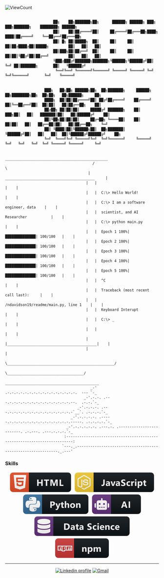 ![ViewCount](https://views.whatilearened.today/views/github/ndavidson19/ndavidson19.svg?cache=remove)

```

                      ██╗    ██╗███████╗██╗      ██████╗ ██████╗ ███╗   ███╗███████╗    ████████╗ ██████╗ 
                      ██║    ██║██╔════╝██║     ██╔════╝██╔═══██╗████╗ ████║██╔════╝    ╚══██╔══╝██╔═══██╗
                      ██║ █╗ ██║█████╗  ██║     ██║     ██║   ██║██╔████╔██║█████╗         ██║   ██║   ██║
                      ██║███╗██║██╔══╝  ██║     ██║     ██║   ██║██║╚██╔╝██║██╔══╝         ██║   ██║   ██║
                      ╚███╔███╔╝███████╗███████╗╚██████╗╚██████╔╝██║ ╚═╝ ██║███████╗       ██║   ╚██████╔╝
                       ╚══╝╚══╝ ╚══════╝╚══════╝ ╚═════╝ ╚═════╝ ╚═╝     ╚═╝╚══════╝       ╚═╝    ╚═════╝ 


                  ███╗   ██╗██╗ ██████╗██╗  ██╗███████╗     ██████╗ ██╗████████╗██╗  ██╗██╗   ██╗██████╗     ██╗
                  ████╗  ██║██║██╔════╝██║ ██╔╝██╔════╝    ██╔════╝ ██║╚══██╔══╝██║  ██║██║   ██║██╔══██╗    ██║
                  ██╔██╗ ██║██║██║     █████╔╝ ███████╗    ██║  ███╗██║   ██║   ███████║██║   ██║██████╔╝    ██║
                  ██║╚██╗██║██║██║     ██╔═██╗ ╚════██║    ██║   ██║██║   ██║   ██╔══██║██║   ██║██╔══██╗    ╚═╝
                  ██║ ╚████║██║╚██████╗██║  ██╗███████║    ╚██████╔╝██║   ██║   ██║  ██║╚██████╔╝██████╔╝    ██╗
                  ╚═╝  ╚═══╝╚═╝ ╚═════╝╚═╝  ╚═╝╚══════╝     ╚═════╝ ╚═╝   ╚═╝   ╚═╝  ╚═╝ ╚═════╝ ╚═════╝     ╚═╝

                                         _______________________________________________                                                                             
                                        /                                                \
                                      |    _________________________________________     |
                                     |   |                                         |    |      
                                     |   |  C:\> Hello World!                      |    |    
                                     |   |  C:\> I am a software engineer, data    |    |    
                                     |   |  scientist, and AI Researcher           |    |                   
                                     |   |  C:\> python main.py                    |    |   
                                     |   |  Epoch 1 100%|██████████████| 100/100   |    |   
                                     |   |  Epoch 2 100%|██████████████| 100/100   |    |   
                                     |   |  Epoch 3 100%|██████████████| 100/100   |    |   
                                     |   |  Epoch 4 100%|██████████████| 100/100   |    |    
                                     |   |  Epoch 5 100%|██████████████| 100/100   |    |   
                                     |   |  ^C                                     |    |    
                                     |   |  Traceback (most recent call last):     |    |  
                                     |   |  /ndavidson19/readme/main.py, line 1    |    |   
                                     |   |  Keyboard Interupt                      |    |  
                                     |   |  C:\> _                                 |    |   
                                     |   |                                         |    |  
                                     |   |_________________________________________|    |    
                                     |                                                  |   
                                      \_________________________________________________/
                                             \___________________________________/
                                           ___________________________________________
                                       _-'    .-.-.-.-.-.-.-.-.-.-.-.-.-.-.-.-.  --- `-_
                                    _-'.-.-. .---.-.-.-.-.-.-.-.-.-.-.-.-.-.-.--.  .-.-.`-_
                                 _-'.-.-.-. .---.-.-.-.-.-.-.-.-.-.-.-.-.-.-.-`__`. .-.-.-.`-_
                              _-'.-.-.-.-. .-----.-.-.-.-.-.-.-.-.-.-.-.-.-.-.-----. .-.-.-.-.`-_
                            _-'.-.-.-.-.-. .---.-. .-------------------------. .-.---. .---.-.-.-.`-_
                           :-------------------------------------------------------------------------:
                          `---._.-------------------------------------------------------------._.---'

```

<!--
**ndavidson19/ndavidson19** is a ✨ _special_ ✨ repository because its `README.md` (this file) appears on your GitHub profile.

Here are some ideas to get you started:

- 🔭 I’m currently working on ...
- 🌱 I’m currently learning ...
- 👯 I’m looking to collaborate on ...
- 🤔 I’m looking for help with ...
- 💬 Ask me about ...
- 📫 How to reach me: ...
- 😄 Pronouns: ...
- ⚡ Fun fact: ...
-->

### Skills

<p align="center">
 <img src="https://github.com/anishghimire603/anishghimire603/blob/master/Assets/html.svg" alt="html" style="vertical-align:top; margin:4px">
 <img src="https://github.com/anishghimire603/anishghimire603/blob/master/Assets/javascript.svg" alt="javascript" style="vertical-align:top; margin:4px">
 <img src="https://github.com/anishghimire603/anishghimire603/blob/master/Assets/python.svg" alt="python" style="vertical-align:top; margin:4px">
 <img src="https://github.com/anishghimire603/anishghimire603/blob/master/Assets/ai.svg" alt="ai" style="vertical-align:top; margin:4px">
 <img src="https://github.com/anishghimire603/anishghimire603/blob/master/Assets/datascience.svg" alt="datascience" style="vertical-align:top; margin:4px">
 <img src="https://github.com/anishghimire603/anishghimire603/blob/master/Assets/npm.svg" alt="npm" style="vertical-align:top; margin:4px">
</p>


  

-------

<p align="center">
    <a href="https://www.linkedin.com/in/nicholasdavidson01/"><img alt="Linkedin profile" title="Linkedin" src="https://raw.githubusercontent.com/Thomas-George-T/Thomas-George-T/master/assets/linkedin.svg" width="100" height="30" /></a>
    <a href="mailto:ndavidson19@ucla.edu"><img alt="Gmail" src="https://raw.githubusercontent.com/Thomas-George-T/Thomas-George-T/master/assets/google-gmail.svg" title="Email" width="100" height="30" /></a>

</p>


